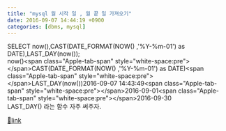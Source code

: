 ```yaml
---
title: "mysql 월 시작 일 , 월 끝 일 가져오기"
date: 2016-09-07 14:44:19 +0900
categories: [dbms, mysql]
---
```


SELECT now(),CAST(DATE_FORMAT(NOW() ,'%Y-%m-01') as DATE),LAST_DAY(now());  
now()&lt;span class="Apple-tab-span" style="white-space:pre"&gt;&lt;/span&gt;CAST(DATE_FORMAT(NOW() ,'%Y-%m-01') as DATE)&lt;span class="Apple-tab-span" style="white-space:pre"&gt;&lt;/span&gt;LAST_DAY(now())2016-09-07 14:43:49&lt;span class="Apple-tab-span" style="white-space:pre"&gt;&lt;/span&gt;2016-09-01&lt;span class="Apple-tab-span" style="white-space:pre"&gt;&lt;/span&gt;2016-09-30  
LAST_DAY() 라는 함수 자주 써주자.


[🔗link](http://www.mins01.com/mh/tech/read/1035)